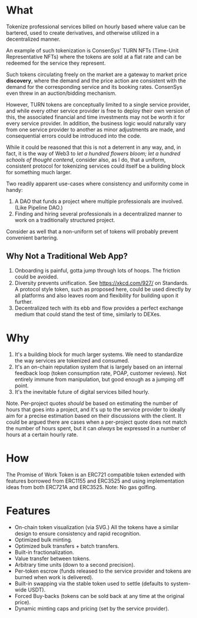 # What
Tokenize professional services billed on hourly based where value can be bartered, used to create derivatives, and otherwise utilized in a decentralized manner.

An example of such tokenization is ConsenSys' TURN NFTs (Time-Unit Representative NFTs) where the tokens are sold at a flat rate and can be redeemed for the service they represent.

Such tokens circulating freely on the market are a gateway to market price **discovery**, where the demand and the price action are consistent with the demand for the corresponding service and its booking rates. ConsenSys even threw in an auction/bidding mechanism.

However, TURN tokens are conceptually limited to a single service provider, and while every other service provider is free to deploy their own version of this, the associated financial and time investments may not be worth it for every service provider. In addition, the business logic would naturally vary from one service provider to another as minor adjustments are made, and consequential errors could be introduced into the code.

While it could be reasoned that this is not a deterrent in any way, and, in fact, it is the way of Web3 to _let a hundred flowers bloom; let a hundred schools of thought contend_, consider also, as I do, that a uniform, consistent protocol for tokenizing services could itself be a building block for something much larger.

Two readily apparent use-cases where consistency and uniformity come in handy:
1) A DAO that funds a project where multiple professionals are involved. (Like Pipeline DAO.)
2) Finding and hiring several professionals in a decentralized manner to work on a traditionally structured project.

Consider as well that a non-uniform set of tokens will probably prevent convenient bartering.

## Why Not a Traditional Web App?
1) Onboarding is painful, gotta jump through lots of hoops. The friction could be avoided.
2) Diversity prevents unification. See https://xkcd.com/927/ on Standards. A protocol style token, such as proposed here, could be used directly by all platforms and also leaves room and flexibility for building upon it further.
3) Decentralized tech with its ebb and flow provides a perfect exchange medium that could stand the test of time, similarly to DEXes.

# Why
1. It's a building block for much larger systems. We need to standardize the way services are tokenized and consumed.
2. It's an on-chain reputation system that is largely based on an internal feedback loop (token consumption rate, POAP, customer reviews). Not entirely immune from manipulation, but good enough as a jumping off point.
3. It's the inevitable future of digital services billed hourly.

Note. Per-project quotes _should_ be based on estimating the number of hours that goes into a project, and it's up to the service provider to ideally aim for a precise estimation based on their discussions with the client. It could be argued there are cases when a per-project quote does not match the number of hours spent, but it can _always_ be expressed in a number of hours at a certain hourly rate.

# How
The Promise of Work Token is an ERC721 compatible token extended with features borrowed from ERC1155 and ERC3525 and using implementation ideas from both ERC721A and ERC3525. Note: No gas golfing.

# Features
- On-chain token visualization (via SVG.) All the tokens have a similar design to ensure consistency and rapid recognition.
- Optimized bulk minting.
- Optimized bulk transfers + batch transfers.
- Built-in fractionalization.
- Value transfer between tokens.
- Arbitrary time units (down to a second precision).
- Per-token escrow (funds released to the service provider and tokens are burned when work is delivered).
- Built-in swapping via the stable token used to settle (defaults to system-wide USDT).
- Forced Buy-backs (tokens can be sold back at any time at the original price).
- Dynamic minting caps and pricing (set by the service provider).
